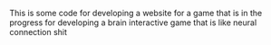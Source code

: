 This is some code for developing a website for a game that is in the progress for developing a brain interactive game that is like neural connection shit
